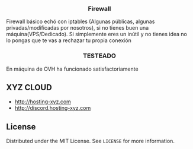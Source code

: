 <br />
<p align="center">
  <a href="https://github.com/XYZ-DANO/Firewall">
<!--     <img src="images/logo.png" alt="Logo" width="80" height="80"> -->
  </a>

  <h3 align="center">Firewall</h3>

  <p align="center">
  
  </p>
</p>


Firewall básico echó con iptables (Algunas públicas, algunas privadas/modificadas por nosotros), si no tienes buen una máquina(VPS/Dedicado). Si simplemente eres un inútil y no tienes idea no lo pongas que te vas a rechazar tu propia conexión



  <h3 align="center">TESTEADO</h3>
En máquina de OVH ha funcionado satisfactoriamente



## XYZ CLOUD

* []()
http://hosting-xyz.com
* []()
http://discord.hosting-xyz.com


## License

Distributed under the MIT License. See `LICENSE` for more information.
